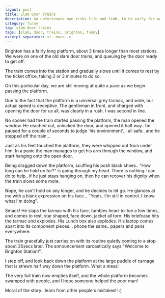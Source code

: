 ```yaml
---
layout: post
title: Slam Door Trains
description: An unfortunate man risks life and limb, to be early for work!
category: funny
tag: slam door trains
tags: [slam, door, trains, brighton, funny]
excerpt_separator: <!--more-->
---
```


Brighton has a fairly long platform, about 3 times longer than most stations. We were on one of the old slam door trains, and queuing by the door ready to get off.

The train comes into the station and gradually slows until it comes to rest by the ticket office, taking 2 or 3 minutes to do so.

On this particular day, we are still moving at quite a pace as we begin passing the platform. 

Due to the fact that the platform is a universal grey tarmac, and wide, our actual speed is deceptive. The gentleman in front, and charged with opening the door for us all, was clearly in a rush. I was second in line. 

No sooner had the train started passing the platform, the man opened the window. He reached out, unlocked the door, and opened it half way.. he paused for a couple of seconds to judge 'his environment'... all safe.. and he stepped off the train...
<!--more-->
Just as his feet touched the platform, they were whipped out from under him. In a panic the man manages to get his arm through the window, and start hanging onto the open door.

Being dragged down the platform, scuffing his posh black shoes.. "How long can he hold on for?" is going through my head. There is nothing I can do to help.. if he just stays hanging on, then he can recover his dignity when the train slows some more.

Nope, he can't hold on any longer, and he decides to let go. He glances at me with a blank expression on his face... "Yeah.. I'm still in control. I know what I'm doing".

Smack! He slaps the tarmac with his face, tumbles head-to-toe a few times, and comes to rest, star shaped, face down, jacket all torn. His briefcase hits the tarmac and explodes. His Lunch box also explodes. His laptop comes apart into its component pieces... phone the same.. papers and pens everywhere.

The train gracefully just carries on with its routine quietly coming to a stop about 30secs later. The announcement sarcastically says "Welcome to Brighton Station!". 

I step off, and look back down the platform at the large puddle of carnage that is strewn half way down the platform. What a mess!

The very full train now empties itself, and the whole platform becomes swamped with people, and I hope someone helped the poor man!

Moral of the story.. learn from other people's mistakes!! :)
